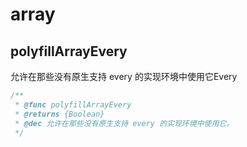
# array
## polyfillArrayEvery
允许在那些没有原生支持 every 的实现环境中使用它Every
```typescript
/**
 * @func polyfillArrayEvery
 * @returns {Boolean}
 * @dec 允许在那些没有原生支持 every 的实现环境中使用它。
 */
```